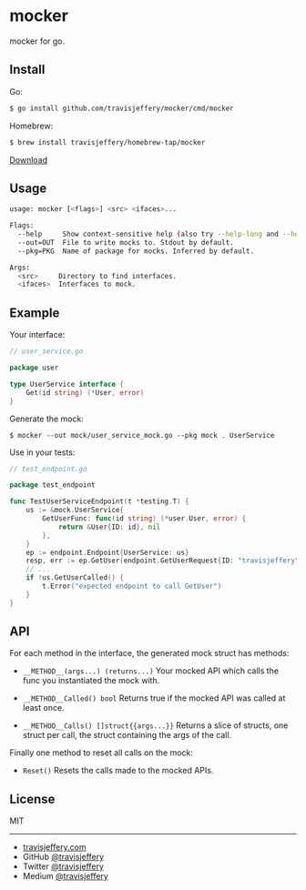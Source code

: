 # mocker

mocker for go.

## Install

Go: 

``` sh
$ go install github.com/travisjeffery/mocker/cmd/mocker
```

Homebrew:

``` sh
$ brew install travisjeffery/homebrew-tap/mocker
```

[Download](https://github.com/travisjeffery/mocker/releases)

## Usage

``` sh
usage: mocker [<flags>] <src> <ifaces>...

Flags:
  --help     Show context-sensitive help (also try --help-long and --help-man).
  --out=OUT  File to write mocks to. Stdout by default.
  --pkg=PKG  Name of package for mocks. Inferred by default.

Args:
  <src>     Directory to find interfaces.
  <ifaces>  Interfaces to mock.
```

## Example

Your interface:

``` go
// user_service.go

package user

type UserService interface {
    Get(id string) (*User, error)
}
```

Generate the mock:

```
$ mocker --out mock/user_service_mock.go --pkg mock . UserService
```

Use in your tests:

``` go
// test_endpoint.go

package test_endpoint

func TestUserServiceEndpoint(t *testing.T) {
    us := &mock.UserService{
        GetUserFunc: func(id string) (*user.User, error) {
            return &User{ID: id}, nil
        },
    }
    ep := endpoint.Endpoint{UserService: us}
    resp, err := ep.GetUser(endpoint.GetUserRequest{ID: "travisjeffery"})
    // ...
    if !us.GetUserCalled() {
        t.Error("expected endpoint to call GetUser")
    }
}
```

## API

For each method in the interface, the generated mock struct has methods:

- `__METHOD__(args...) (returns...)`
  Your mocked API which calls the func you instantiated the mock with.

- `__METHOD__Called() bool`
  Returns true if the mocked API was called at least once.

- `__METHOD__Calls() []struct{{args...}}`
  Returns a slice of structs, one struct per call, the struct containing the
  args of the call.

Finally one method to reset all calls on the mock:

- `Reset()`
  Resets the calls made to the mocked APIs.

## License

MIT

---

- [travisjeffery.com](http://travisjeffery.com)
- GitHub [@travisjeffery](https://github.com/travisjeffery)
- Twitter [@travisjeffery](https://twitter.com/travisjeffery)
- Medium [@travisjeffery](https://medium.com/@travisjeffery)


